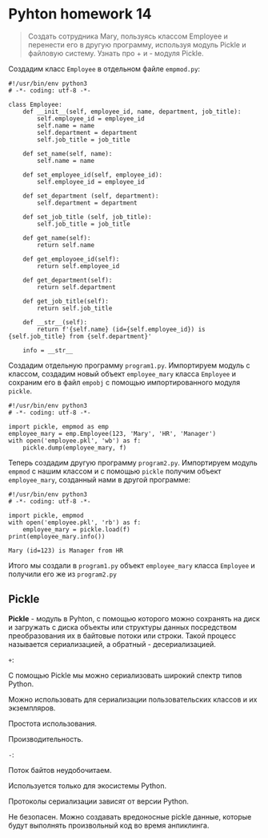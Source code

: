 # Pyhton homework 14

>Создать сотрудника Mary, пользуясь классом
>Employee и перенести его в другую программу,
>используя модуль Pickle и файловую систему.
>Узнать про + и - модуля Pickle.

Создадим класс `Employee` в отдельном файле `empmod.py`:

```
#!/usr/bin/env python3
# -*- coding: utf-8 -*-

class Employee:
    def __init__(self, employee_id, name, department, job_title):
        self.employee_id = employee_id
        self.name = name
        self.department = department
        self.job_title = job_title

    def set_name(self, name):
        self.name = name

    def set_employee_id(self, employee_id):
        self.employee_id = employee_id

    def set_department (self, department):
        self.department = department

    def set_job_title (self, job_title):
        self.job_title = job_title

    def get_name(self):
        return self.name

    def get_employoee_id(self):
        return self.employee_id

    def get_department(self):
        return self.department

    def get_job_title(self):
        return self.job_title

    def __str__(self):
        return f'{self.name} (id={self.employee_id}) is {self.job_title} from {self.department}'

    info = __str__
```

Создадим отдельную программу `program1.py`. Импортируем модуль с классом, создадим новый объект `employee_mary` класса `Employee` и сохраним его в файл `empobj` с помощью импортированного модуля `pickle`.

```
#!/usr/bin/env python3
# -*- coding: utf-8 -*-

import pickle, empmod as emp
employee_mary = emp.Employee(123, 'Mary', 'HR', 'Manager')
with open('employee.pkl', 'wb') as f:
    pickle.dump(employee_mary, f)
```

Теперь создадим другую программу `program2.py`.  Импортируем модуль `empmod` с нашим классом и с помощью `pickle` получим объект `employee_mary`, созданный нами в другой программе:

```
#!/usr/bin/env python3
# -*- coding: utf-8 -*-

import pickle, empmod
with open('employee.pkl', 'rb') as f:
    employee_mary = pickle.load(f)
print(employee_mary.info())
```

```
Mary (id=123) is Manager from HR
```

Итого мы создали в `program1.py` объект `employee_mary` класса `Employee` и получили его же из `program2.py` 

## Pickle

**Pickle** - модуль в Pyhton, с помощью которого можно сохранять на диск и загружать с диска объекты или структуры данных посредством преобразования их в байтовые потоки или строки. Такой процесс называется сериализацией, а обратный - десериализацией.

`+`: 

С помощью Pickle мы можно сериализовать широкий спектр типов Python.

Можно использовать для сериализации пользовательских классов и их экземпляров.

Простота использования.

Производительность.

`-`:

Поток байтов неудобочитаем.

Используется только для экосистемы Python.

Протоколы сериализации зависят от версии Python.

Не безопаcен. Можно создавать вредоносные pickle данные, которые будут выполнять произвольный код во время анпиклинга.
